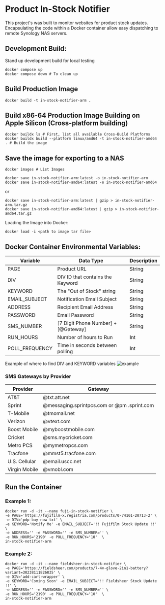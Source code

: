 # Product In-Stock Notifier

This project's was built to monitor websites for product stock updates.
Encapsulating the code within a Docker container allow easy dispatching to remote Synology NAS servers.

## Development Build:
Stand up development build for local testing
```
docker compose up
docker compose down # To clean up
````

## Build Production Image
```
docker build -t in-stock-notifier-arm .
```

## Build x86-64 Production Image Building on Apple Silicon (Cross-platform building)
```
docker buildx ls # First, list all available Cross-Build Platforms
docker buildx build --platform linux/amd64 -t in-stock-notifier-amd64 . # Build the image
```

## Save the image for exporting to a NAS
```
docker images # List Images
```
```
docker save in-stock-notifier-arm:latest -o in-stock-notifier-arm
docker save in-stock-notifier-amd64:latest -o in-stock-notifier-amd64
```
or
```
docker save in-stock-notifier-arm:latest | gzip > in-stock-notifier-arm.tar.gz
docker save in-stock-notifier-amd64:latest | gzip > in-stock-notifier-amd64.tar.gz
```
Loading the Image into Docker:
```
docker load -i <path to image tar file>
```

## Docker Container Environmental Variables:

| Variable      | Data Type     | Description  |
| ------------- | ------------- | ------------ |
| PAGE      | Product URL | String |
| DIV     | DIV ID that contains the Keyword | String |
| KEYWORD | The "Out of Stock" string | String |
| EMAIL_SUBJECT | Notification Email Subject | String |
| ADDRESS | Recipient Email Address | String |
| PASSWORD | Email Password | String | 
| SMS_NUMBER | [7 Digit Phone Number] + [@Gateway] | String |
| RUN_HOURS | Number of hours to Run  | Int |
| POLL_FREQUENCY | Time in seconds between polling | Int |

Example of where to find DIV and KEYWORD variables
![example](https://github.com/jfarl/In-Stock-Notifier/assets/2223444/0c98a342-649a-4db0-b771-41e554222e8f)

### SMS Gateways by Provider
| Provider | Gateway |
| -------- | ------- |
| AT&T | @txt.att.net |
| Sprint | @messaging.sprintpcs.com or @pm .sprint.com |
| T-Mobile | @tmomail.net |
| Verizon | @vtext.com |
| Boost Mobile | @myboostmobile.com |
| Cricket | @sms.mycricket.com |
| Metro PCS | @mymetropcs.com |
| Tracfone | @mmst5.tracfone.com |
| U.S. Cellular | @email.uscc.net |
| Virgin Mobile | @vmobl.com |

## Run the Container
### Example 1:
```
docker run -d -it --name fuji-in-stock-notifier \
-e PAGE='https://fujifilm-x.registria.com/products/0-74101-20713-2' \
-e DIV='pdp-buy-now-txt' \
-e KEYWORD='Notify Me' -e EMAIL_SUBJECT='!! Fujifilm Stock Update !!' \
-e ADDRESS='' -e PASSWORD='' -e SMS_NUMBER='' \
-e RUN_HOURS='2190' -e POLL_FREQUENCY='10'  \
in-stock-notifier-arm
```

### Example 2:
```
docker run -d -it --name fieldsheer-in-stock-notifier \
-e PAGE='https://fieldsheer.com/products/7-4v-glove-2in1-battery?variant=30238111826035' \
-e DIV='add-cart-wrapper' \
-e KEYWORD='Coming Soon' -e EMAIL_SUBJECT='!! Fieldsheer Stock Update !!' \
-e ADDRESS='' -e PASSWORD='' -e SMS_NUMBER='' \
-e RUN_HOURS='2190' -e POLL_FREQUENCY='10'  \
in-stock-notifier-arm
```
